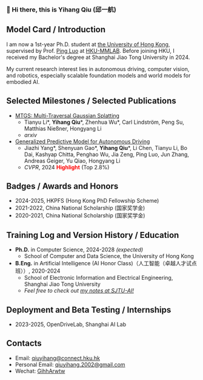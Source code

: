 ### 👋 Hi there, this is Yihang Qiu (邱一航) 

## Model Card / Introduction

I am now a 1st-year Ph.D. student at [the University of Hong Kong](https://www.cds.hku.hk/), supervised by Prof. [Ping Luo](https://luoping.me/) at [HKU-MMLAB](https://mmlab.hk/). Before joining HKU, I received my Bachelor's degree at Shanghai Jiao Tong University in 2024.

My current research interest lies in 
autonomous driving, computer vision, and robotics, especially scalable foundation models and world models for embodied AI.

## Selected Milestones / Selected Publications

- [MTGS: Multi-Traversal Gaussian Splatting](https://arxiv.org/abs/2503.12552)
  - Tianyu Li*, **Yihang Qiu***, Zhenhua Wu*, Carl Lindström, Peng Su, Matthias Nießner, Hongyang Li
  - *arxiv*
- [Generalized Predictive Model for Autonomous Driving](https://arxiv.org/abs/2403.09630)
  - Jiazhi Yang*, Shenyuan Gao*, **Yihang Qiu***, Li Chen, Tianyu Li, Bo Dai, Kashyap Chitta, Penghao Wu, Jia Zeng, Ping Luo, Jun Zhang, Andreas Geiger, Yu Qiao, Hongyang Li
  - *CVPR*, 2024 <b><font color="red">Highlight</font></b> (Top 2.8%)


## Badges / Awards and Honors

- 2024-2025, HKPFS (Hong Kong PhD Fellowship Scheme)
- 2021-2022, China National Scholarship (国家奖学金)
- 2020-2021, China National Scholarship (国家奖学金)

## Training Log and Version History / Education

- **Ph.D.** in Computer Science, 2024-2028 _(expected)_
  - School of Computer and Data Science, the University of Hong Kong
- **B.Eng.** in Artificial Intelligence (AI Honor Class)（人工智能（卓越人才试点班））, 2020-2024
  - School of Electronic Information and Electrical Engineering, Shanghai Jiao Tong University
  - _Feel free to check out [my notes at SJTU-AI!](https://github.com/GihhArwtw/SJTU_AI)_

## Deployment and Beta Testing / Internships

- 2023-2025, OpenDriveLab, Shanghai AI Lab

## Contacts

- Email: [qiuyihang@connect.hku.hk](mailto:qiuyihang@connect.hku.hk)
- Personal Email: [qiuyihang.2002@gmail.com](mailto:qiuyihang.2002@gmail.com)
- Wechat: [GihhArwtw](https://github.com/GihhArwtw/GihhArwtw/blob/main/Wechat.jpg)


<!--
**GihhArwtw/GihhArwtw** is a ✨ _special_ ✨ repository because its `README.md` (this file) appears on your GitHub profile.

Here are some ideas to get you started:

- 🔭 I’m currently working on ...
- 🌱 I’m currently learning ...
- 👯 I’m looking to collaborate on ...
- 🤔 I’m looking for help with ...
- 💬 Ask me about ...
- 📫 How to reach me: ...
- 😄 Pronouns: ...
- ⚡ Fun fact: ...
-->
